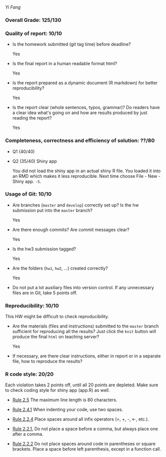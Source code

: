 *Yi Fang*

### Overall Grade: 125/130

### Quality of report: 10/10

-   Is the homework submitted (git tag time) before deadline? 
  
    Yes
  
-   Is the final report in a human readable format html? 
  
    Yes
  
-   Is the report prepared as a dynamic document (R markdown) for better reproducibility?
  
    Yes
  
-   Is the report clear (whole sentences, typos, grammar)? Do readers have a clear idea what's going on and how are results produced by just reading the report? 
  
    Yes
  
### Completeness, correctness and efficiency of solution: ??/80

- Q1 (40/40)

- Q2 (35/40) Shiny app

    You did not load the shiny app in an actual shiny R file. You loaded it into an RMD which makes it less reproducible. Next time choose File - New - Shiny app. `-5`.
	    
### Usage of Git: 10/10

-   Are branches (`master` and `develop`) correctly set up? Is the hw submission put into the `master` branch?
  
    Yes
  
-   Are there enough commits? Are commit messages clear? 
    
    Yes
          
-   Is the hw3 submission tagged? 
  
    Yes
  
-   Are the folders (`hw1`, `hw2`, ...) created correctly? 
    
    Yes
  
-   Do not put a lot auxiliary files into version control. If any unnecessary files are in Git, take 5 points off.

### Reproducibility: 10/10

This HW might be difficult to check reproducibility. 

-   Are the materials (files and instructions) submitted to the `master` branch sufficient for reproducing all the results? Just click the `knit` button will produce the final `html` on teaching server? 
  
    Yes
  
-   If necessary, are there clear instructions, either in report or in a separate file, how to reproduce the results?

### R code style: 20/20

Each violation takes 2 points off, until all 20 points are depleted. Make sure to check coding style for shiny app (app.R) as well.

-   [Rule 2.5](https://style.tidyverse.org/syntax.html#long-lines) The maximum line length is 80 characters.  

-   [Rule 2.4.1](https://style.tidyverse.org/syntax.html#indenting) When indenting your code, use two spaces.  

-   [Rule 2.2.4](https://style.tidyverse.org/syntax.html#infix-operators) Place spaces around all infix operators (=, +, -, &lt;-, etc.).  

-   [Rule 2.2.1.](https://style.tidyverse.org/syntax.html#commas) Do not place a space before a comma, but always place one after a comma.  

-   [Rule 2.2.2](https://style.tidyverse.org/syntax.html#parentheses) Do not place spaces around code in parentheses or square brackets. Place a space before left parenthesis, except in a function call.
